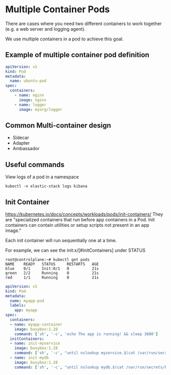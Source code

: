 # Multiple Container Pods
There are cases where you need two different containers to work together (e.g. a web server and logging agent).

We use multiple containers in a pod to achieve this goal.

## Example of multiple container pod definition
```yaml
apiVersion: v1
kind: Pod
metadata:
  name: ubuntu-pod
spec:
  containers:
    - name: nginx
      image: nginx
    - name: logger
      image: myorg/logger
```

## Common Multi-container design
- Sidecar
- Adapter
- Ambassador

## Useful commands
View logs of a pod in a namespace
```
kubectl -n elastic-stack logs kibana
```

## Init Container
https://kubernetes.io/docs/concepts/workloads/pods/init-containers/
They are "specialized containers that run before app containers in a Pod. Init containers can contain utilities or setup scripts not present in an app image."

Each init container will run sequentially one at a time.

For example, we can see the init:x/[#initContainers] under STATUS
```
root@controlplane:~# kubectl get pods
NAME    READY   STATUS     RESTARTS   AGE
blue    0/1     Init:0/1   0          21s
green   2/2     Running    0          21s
red     1/1     Running    0          21s
```

```yaml
apiVersion: v1
kind: Pod
metadata:
  name: myapp-pod
  labels:
    app: myapp
spec:
  containers:
  - name: myapp-container
    image: busybox:1.28
    command: ['sh', '-c', 'echo The app is running! && sleep 3600']
  initContainers:
  - name: init-myservice
    image: busybox:1.28
    command: ['sh', '-c', "until nslookup myservice.$(cat /var/run/secrets/kubernetes.io/serviceaccount/namespace).svc.cluster.local; do echo waiting for myservice; sleep 2; done"]
  - name: init-mydb
    image: busybox:1.28
    command: ['sh', '-c', "until nslookup mydb.$(cat /var/run/secrets/kubernetes.io/serviceaccount/namespace).svc.cluster.local; do echo waiting for mydb; sleep 2; done"]
```
